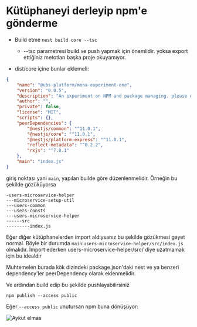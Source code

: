 # Kütüphaneyi derleyip npm'e gönderme

- Build etme
  `nest build core --tsc`

    - --tsc parametresi build ve push yapmak için önemlidir. yoksa export ettiğiniz metotları başka proje okuyamıyor.

- dist/core içine bunlar eklemeli:

```JSON
{
    "name": "@ubs-platform/mona-experiment-one",
    "version": "0.0.5",
    "description": "An experiment on NPM and package managing. please do not install",
    "author": "",
    "private": false,
    "license": "MIT",
    "scripts": {},
    "peerDependencies": {
        "@nestjs/common": "^11.0.1",
        "@nestjs/core": "^11.0.1",
        "@nestjs/platform-express": "^11.0.1",
        "reflect-metadata": "^0.2.2",
        "rxjs": "^7.8.1"
    },
    "main": "index.js"
}

```

giriş noktası yani `main`, yapılan builde göre düzenlenmelidir. Örneğin bu şekilde gözüküyorsa

```
-users-microservice-helper
---microservice-setup-util
---users-common
---users-consts
---users-microservice-helper
------src
---------index.js
```

Eğer diğer kütüphanelerden import aldıysanız bu şekilde gözükmesi gayet normal.
Böyle bir durumda `main`:`users-microservice-helper/src/index.js` olmalıdır. İmport ederken users-microservice-helper/src/ diye uzatmamak için bu idealdir

Muhtemelen burada kök dizindeki package.json'daki nest ve ya benzeri dependency'ler peerDependency olarak eklenmelidir.

Ve ardından build edip bu şekilde pushlayabilirsiniz

```
npm publish --access public
```

Eğer `--access public` unutursan npm buna dönüşüyor:

![Aykut elmas](https://media.tenor.com/0zqGGmG01tcAAAAM/bana-para-ver.gif)
